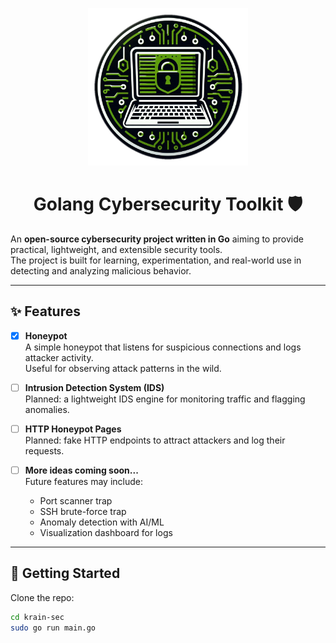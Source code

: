 
<p align="center">
  <img src="https://github.com/h3ma209/krain-sec/blob/master/icon.png" width="256"/>
</p>

<h1 align="center">Golang Cybersecurity Toolkit 🛡️</h1>

An **open-source cybersecurity project written in Go** aiming to provide practical, lightweight, and extensible security tools.  
The project is built for learning, experimentation, and real-world use in detecting and analyzing malicious behavior.

---

## ✨ Features

- [x] **Honeypot**  
  A simple honeypot that listens for suspicious connections and logs attacker activity.  
  Useful for observing attack patterns in the wild.

- [ ] **Intrusion Detection System (IDS)**  
  Planned: a lightweight IDS engine for monitoring traffic and flagging anomalies.  

- [ ] **HTTP Honeypot Pages**  
  Planned: fake HTTP endpoints to attract attackers and log their requests.  

- [ ] **More ideas coming soon...**  
  Future features may include:
  - Port scanner trap
  - SSH brute-force trap
  - Anomaly detection with AI/ML
  - Visualization dashboard for logs

---

## 🚀 Getting Started

Clone the repo:

```bash
cd krain-sec
sudo go run main.go

